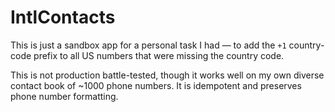 # IntlContacts

This is just a sandbox app for a personal task I had — to add the `+1` country-code prefix to all US numbers that were missing the country code.

This is not production battle-tested, though it works well on my own diverse contact book of ~1000 phone numbers. It is idempotent and preserves phone number formatting.

